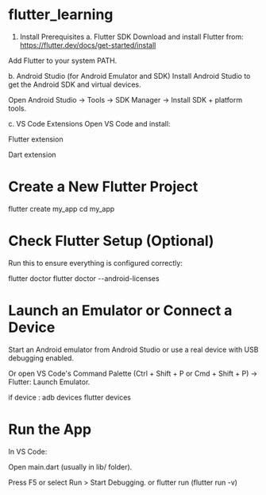 # flutter_learning

1. Install Prerequisites
a. Flutter SDK
Download and install Flutter from: https://flutter.dev/docs/get-started/install

Add Flutter to your system PATH.

b. Android Studio (for Android Emulator and SDK)
Install Android Studio to get the Android SDK and virtual devices.

Open Android Studio → Tools → SDK Manager → Install SDK + platform tools.

c. VS Code Extensions
Open VS Code and install:

Flutter extension

Dart extension

# Create a New Flutter Project
flutter create my_app
cd my_app

# Check Flutter Setup (Optional)
Run this to ensure everything is configured correctly:

flutter doctor
flutter doctor --android-licenses

# Launch an Emulator or Connect a Device
Start an Android emulator from Android Studio or use a real device with USB debugging enabled.

Or open VS Code's Command Palette (Ctrl + Shift + P or Cmd + Shift + P) → Flutter: Launch Emulator.

if device : 
adb devices
flutter devices

# Run the App
In VS Code:

Open main.dart (usually in lib/ folder).

Press F5 or select Run > Start Debugging.
or flutter run (flutter run -v)

